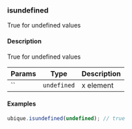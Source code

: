 ### isundefined
True for undefined values


#### Description

True for undefined values


|Params|Type|Description
|---------|----|-----------
|`` | `undefined` | x element


#### Examples

```js
ubique.isundefined(undefined); // true
```

